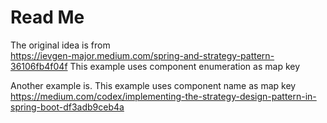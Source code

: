 # Read Me

The original idea is from  
https://ievgen-major.medium.com/spring-and-strategy-pattern-36106fb4f04f
This example uses component enumeration as map key

Another example is. This example uses component name as map key
https://medium.com/codex/implementing-the-strategy-design-pattern-in-spring-boot-df3adb9ceb4a